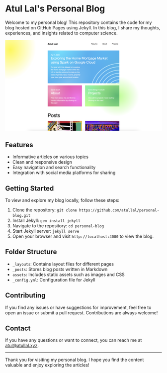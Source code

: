 # Atul Lal's Personal Blog

Welcome to my personal blog! This repository contains the code for my blog hosted on GitHub Pages using Jekyll. In this blog, I share my thoughts, experiences, and insights related to computer science.


![Blog Screenshot](./BlogScreenshot.png)

## Features

- Informative articles on various topics
- Clean and responsive design
- Easy navigation and search functionality
- Integration with social media platforms for sharing

## Getting Started

To view and explore my blog locally, follow these steps:

1. Clone the repository: `git clone https://github.com/atullal/personal-blog.git`
2. Install Jekyll: `gem install jekyll`
3. Navigate to the repository: `cd personal-blog`
4. Start Jekyll server: `jekyll serve`
5. Open your browser and visit `http://localhost:4000` to view the blog.

## Folder Structure

- `_layouts`: Contains layout files for different pages
- `_posts`: Stores blog posts written in Markdown
- `assets`: Includes static assets such as images and CSS
- `_config.yml`: Configuration file for Jekyll

## Contributing

If you find any issues or have suggestions for improvement, feel free to open an issue or submit a pull request. Contributions are always welcome!

## Contact

If you have any questions or want to connect, you can reach me at atul@atullal.xyz.

---

Thank you for visiting my personal blog. I hope you find the content valuable and enjoy exploring the articles!

